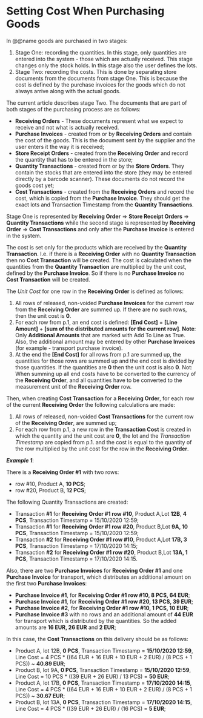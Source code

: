 # Setting Cost When Purchasing Goods

In @@name goods are purchased in two stages:
 
1. Stage One: recording the quantities. In this stage, only quantities are entered into the system - those which are actually received. This stage changes only the stock holds. In this stage also the user defines the lots.
2. Stage Two: recording the costs. This is done by separating store documents from the documents from stage One. This is because the cost is defined by the purchase invoices for the goods which do not always arrive along with the actual goods.

The current article describes stage Two. The documents that are part of both stages of the purchasing process are as follows:
 
- **Receiving Orders** - These documents represent what we expect to receive and not what is actually received.
- **Purchase Invoices** - created from or by **Receiving Orders** and contain the cost of the goods. This is the document sent by the supplier and the user enters it the way it is received;
- **Store Receipt Orders** - created from the **Receiving Order** and record the quantity that has to be entered in the store;
- **Quantity Transactions** - created from or by the **Store Orders**. They contain the stocks that are entered into the store (they may be entered directly by a barcode scanner). These documents do not record the goods cost yet;
- **Cost Transactions** - created from the **Receiving Orders** and record the cost, which is copied from the **Purchase Invoice**. They should get the exact lots and Transaction Timestamp from the **Quantity Transactions**.

Stage One is represented by **Receiving Order** => **Store Receipt Orders** => **Quantity Transactions** while the second stage is represented by **Receiving Order** => **Cost Transactions** and only after the **Purchase Invoice** is entered in the system.
 
The cost is set only for the products which are received by the **Quantity Transaction**. I.e. if there is a **Receiving Order** with no **Quantity Transaction** then no **Cost Transaction** will be created. The cost is calculated when the quantities from the **Quantity Transaction** are multiplied by the unit cost, defined by the **Purchase Invoice**. So if there is no **Purchase Invoice** no **Cost Transaction** will be created. 
 
The *Unit Cost* for one row in the **Receiving Order** is defined as follows:
 
1. All rows of released, non-voided **Purchase Invoices** for the current row from the **Receiving Order** are summed up. If there are no such rows, then the unit cost is **0**. 
2. For each row from p.1, an end cost is defined: **[End Cost]** = **[Line Amount]** + **[sum of the distributed amounts for the current row]**.
**Note**: Only **Additional Amounts** that are marked with Add To Line as True. Also, the additional amount may be entered by other **Purchase Invoices** (for example - transport purchase invoice).
3. At the end the **[End Cost]** for all rows from p.1 are summed up, the quantities for those rows are summed up and the end cost is divided by those quantities. If the quantities are **0** then the unit cost is also **0**. 
Not: When summing up all end costs have to be converted to the currency of the **Receiving Order**, and all quantities have to be converted to the measurement unit of the **Receiving Order** row.

Then, when creating **Cost Transaction** for a **Receiving Order**, for each row of the current **Receiving Order** the following calculations are made:
 
1. All rows of released, non-voided **Cost Transactions** for the current row of the **Receiving Order**, are summed up;
2. For each row from p.1, a new row in the **Transaction Cost** is created in which the quantity and the unit cost are **0**, the lot and the *Transaction Timestamp* are copied from p.1. and the cost is equal to the quantity of the row multiplied by the unit cost for the row in the **Receiving Order**.
 
***Example 1***:
 
There is a **Receiving Order #1** with two rows:
 
- row #10, Product A, **10 PCS**;
- row #20, Product B, **12 PCS**;

The following Quantity Transactions are created:
 
- Transaction **#1** for **Receiving Order #1 row #10**, Product A,Lot **12B**, **4 PCS**, Transaction Timestamp = 15/10/2020 12:59;
- Transaction **#1** for **Receiving Order #1 row #20**, Product B,Lot **9A, 10 PCS**, Transaction Timestamp = 15/10/2020 12:59;
- Transaction **#2** for **Receiving Order #1 row #10**, Product A,Lot **17B, 3 PCS**, Transaction Timestamp = 17/10/2020 14:15;
- Transaction **#2** for **Receiving Order #1 row #20**, Product B,Lot **13A, 1 PCS**, Transaction Timestamp = 17/10/2020 14:15.

Also, there are two **Purchase Invoices** for **Receiving Order #1** and one **Purchase Invoice** for transport, which distributes an additional amount on the first two **Purchase Invoices**:
 
- **Purchase Invoice #1**, for **Receiving Order #1 row #10, 8 PCS, 64 EUR**;
- **Purchase Invoice #1**, for **Receiving Order #1 row #20, 13 PCS, 39 EUR**;
- **Purchase Invoice #2**, for **Receiving Order #1 row #10, 1 PCS, 10 EUR**;
- **Purchase Invoice #3** with no rows and an additional amount of **44 EUR** for transport which is distributed by the quantities. So the added amounts are **16 EUR, 26 EUR** and **2 EUR**;

In this case, the **Cost Transactions** on this delivery should be as follows:
 
- Product A, lot 12B, **0 PCS**, Transaction Timestamp = **15/10/2020 12:59**, Line Cost = 4 PCS * ((64 EUR + 16 EUR + 10 EUR + 2 EUR) / (8 PCS + 1 PCS)) ~ **40.89 EUR**;
- Product B, lot 9A, **0 PCS**, Transaction Timestamp = **15/10/2020 12:59**, Line Cost = 10 PCS * ((39 EUR + 26 EUR) / 13 PCS) = **50 EUR**;
- Product A, lot 17B, **0 PCS**, Transaction Timestamp = **17/10/2020 14:15**, Line Cost = 4 PCS * ((64 EUR + 16 EUR + 10 EUR + 2 EUR) / (8 PCS + 1 PCS)) ~ **30.67 EUR**;
- Product B, lot 13A, **0 PCS**, Transaction Timestamp = **17/10/2020 14:15**, Line Cost = 4 PCS * ((39 EUR + 26 EUR) / (16 PCS) = **5 EUR**;


